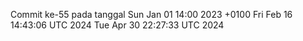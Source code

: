 Commit ke-55 pada tanggal Sun Jan 01 14:00 2023 +0100
Fri Feb 16 14:43:06 UTC 2024
Tue Apr 30 22:27:33 UTC 2024
